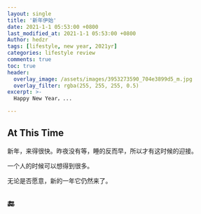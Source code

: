 ```yaml
---
layout: single
title: '新年伊始'
date: 2021-1-1 05:53:00 +0800
last_modified_at: 2021-1-1 05:53:00 +0800
Author: hedzr
tags: [lifestyle, new year, 2021yr]
categories: lifestyle review
comments: true
toc: true
header:
  overlay_image: /assets/images/3953273590_704e3899d5_m.jpg
  overlay_filter: rgba(255, 255, 255, 0.5)
excerpt: >-
  Happy New Year，...

---
```




## At This Time



新年，来得很快。昨夜没有等，睡的反而早，所以才有这时候的迎接。

一个人的时候可以想得到很多。

无论是否愿意，新的一年它仍然来了。





## 🔚



